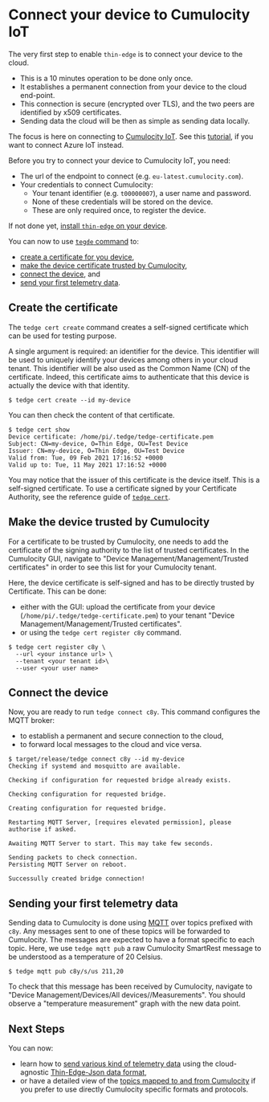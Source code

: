# Connect your device to Cumulocity IoT

The very first step to enable `thin-edge` is to connect your device to the cloud.
* This is a 10 minutes operation to be done only once.
* It establishes a permanent connection from your device to the cloud end-point.
* This connection is secure (encrypted over TLS), and the two peers are identified by x509 certificates.
* Sending data the cloud will be then as simple as sending data locally.

The focus is here on connecting to [Cumulocity IoT](https://www.cumulocity.com/guides/concepts/introduction/).
See this [tutorial](connect-azure.md), if you want to connect Azure IoT instead.

Before you try to connect your device to Cumulocity IoT, you need:
* The url of the endpoint to connect (e.g. `eu-latest.cumulocity.com`).
* Your credentials to connect Cumulocity:
    * Your tenant identifier (e.g. `t00000007`), a user name and password.
    * None of these credentials will be stored on the device.
    * These are only required once, to register the device.

If not done yet, [install `thin-edge` on your device](../howto-guides/002_installation.md).

You can now to use [`tegde` command](../references/tedge.md) to:
* [create a certificate for you device](connect-c8y.md#create-the-certificate),
* [make the device certificate trusted by Cumulocity](connect-c8y.md#make-the-device-trusted-by-cumulocity),
* [connect the device](connect-c8y.md#connect-the-device), and
* [send your first telemetry data](#sending-your-first-telemetry-data).

## Create the certificate

The `tedge cert create` command creates a self-signed certificate which can be used for testing purpose.

A single argument is required: an identifier for the device.
This identifier will be used to uniquely identify your devices among others in your cloud tenant.
This identifier will be also used as the Common Name (CN) of the certificate.
Indeed, this certificate aims to authenticate that this device is actually the device with that identity. 

```
$ tedge cert create --id my-device
```

You can then check the content of that certificate.

```
$ tedge cert show
Device certificate: /home/pi/.tedge/tedge-certificate.pem
Subject: CN=my-device, O=Thin Edge, OU=Test Device
Issuer: CN=my-device, O=Thin Edge, OU=Test Device
Valid from: Tue, 09 Feb 2021 17:16:52 +0000
Valid up to: Tue, 11 May 2021 17:16:52 +0000
```

You may notice that the issuer of this certificate is the device itself.
This is a self-signed certificate.
To use a certificate signed by your Certificate Authority,
see the reference guide of [`tedge cert`](../references/tedge-cert.md).

## Make the device trusted by Cumulocity

For a certificate to be trusted by Cumulocity,
one needs to add the certificate of the signing authority to the list of trusted certificates.
In the Cumulocity GUI, navigate to "Device Management/Management/Trusted certificates"
in order to see this list for your Cumulocity tenant.

Here, the device certificate is self-signed and has to be directly trusted by Certificate.
This can be done:
* either with the GUI: upload the certificate from your device (`/home/pi/.tedge/tedge-certificate.pem`)
  to your tenant "Device Management/Management/Trusted certificates".
* or using the `tedge cert register c8y` command.

```
$ tedge cert register c8y \
  --url <your instance url> \
  --tenant <your tenant id>\
  --user <your user name>
```

## Connect the device

Now, you are ready to run `tedge connect c8y`.
This command configures the MQTT broker:
* to establish a permanent and secure connection to the cloud,
* to forward local messages to the cloud and vice versa.

```
$ target/release/tedge connect c8y --id my-device
Checking if systemd and mosquitto are available.

Checking if configuration for requested bridge already exists.

Checking configuration for requested bridge.

Creating configuration for requested bridge.

Restarting MQTT Server, [requires elevated permission], please authorise if asked.

Awaiting MQTT Server to start. This may take few seconds.

Sending packets to check connection.
Persisting MQTT Server on reboot.

Successully created bridge connection!
```

## Sending your first telemetry data

Sending data to Cumulocity is done using [MQTT](../architecture/mqtt-bus.md) over topics prefixed with `c8y`.
Any messages sent to one of these topics will be forwarded to Cumulocity.
The messages are expected to have a format specific to each topic.
Here, we use `tedge mqtt pub` a raw Cumulocity SmartRest message to be understood as a temperature of 20 Celsius.

```
$ tedge mqtt pub c8y/s/us 211,20
```

To check that this message has been received by Cumulocity,
navigate to "Device Management/Devices/All devices/<your device id>/Measurements".
You should observe a "temperature measurement" graph with the new data point.


## Next Steps

You can now:
* learn how to [send various kind of telemetry data](send-thin-edge-data.md)
  using the cloud-agnostic [Thin-Edge-Json data format](../architecture/thin-edge-json.md),
* or have a detailed view of the [topics mapped to and from Cumulocity](../references/tedge-mapper.md)
  if you prefer to use directly Cumulocity specific formats and protocols.
